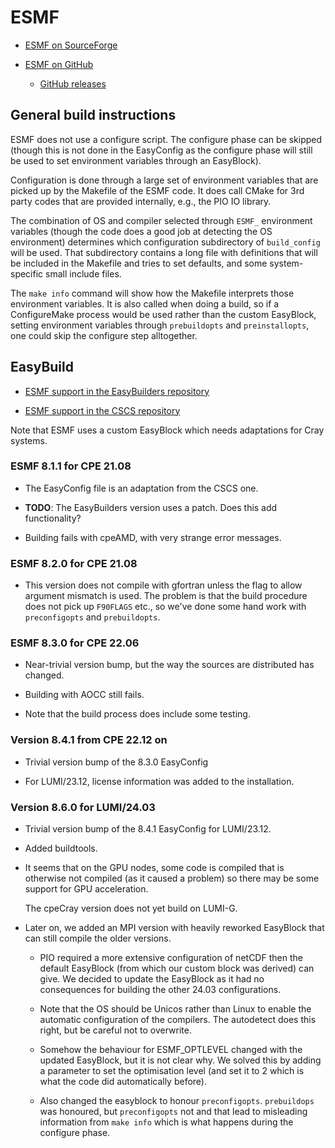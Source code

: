 # ESMF

  * [ESMF on SourceForge](https://sourceforge.net/projects/esmf/)

  * [ESMF on GitHub](https://github.com/esmf-org/esmf)

      * [GitHub releases](https://github.com/esmf-org/esmf/releases)


## General build instructions

ESMF does not use a configure script. The configure phase can be skipped (though this is not
done in the EasyConfig as the configure phase will still be used to set environment variables
through an EasyBlock).

Configuration is done through a large set of environment variables that are picked up by the
Makefile of the ESMF code. It does call CMake for 3rd party codes that are provided internally,
e.g., the PIO IO library. 

The combination of OS and compiler selected through `ESMF_` environment variables (though the
code does a good job at detecting the OS environment) determines which configuration subdirectory
of `build_config` will be used. That subdirectory contains a long file with definitions that will
be included in the Makefile and tries to set defaults, and some system-specific small include
files.

The `make info` command will show how the Makefile interprets those environment variables.
It is also called when doing a build, so if a ConfigureMake process would be used rather
than the custom EasyBlock, setting environment variables through `prebuildopts` and 
`preinstallopts`, one could skip the configure step alltogether.


## EasyBuild

  * [ESMF support in the EasyBuilders repository](https://github.com/easybuilders/easybuild-easyconfigs/tree/develop/easybuild/easyconfigs/e/ESMF)

  * [ESMF support in the CSCS repository](https://github.com/eth-cscs/production/tree/master/easybuild/easyconfigs/e/ESMF)

Note that ESMF uses a custom EasyBlock which needs adaptations for Cray systems.


### ESMF 8.1.1 for CPE 21.08

  * The EasyConfig file is an adaptation from the CSCS one.

  * **TODO**: The EasyBuilders version uses a patch. Does this add functionality?

  * Building fails with cpeAMD, with very strange error messages.


### ESMF 8.2.0 for CPE 21.08

  * This version does not compile with gfortran unless the flag to allow argument
    mismatch is used. The problem is that the build procedure does not pick up
    `F90FLAGS` etc., so we've done some hand work with `preconfigopts` and
    `prebuildopts`.


### ESMF 8.3.0 for CPE 22.06

  * Near-trivial version bump, but the way the sources are distributed has changed.

  * Building with AOCC still fails.

  * Note that the build process does include some testing.


### Version 8.4.1 from CPE 22.12 on

  * Trivial version bump of the 8.3.0 EasyConfig

  * For LUMI/23.12, license information was added to the installation.


### Version 8.6.0 for LUMI/24.03

  * Trivial version bump of the 8.4.1 EasyConfig for LUMI/23.12.
  
  * Added buildtools.
  
  * It seems that on the GPU nodes, some code is compiled that is otherwise not compiled
    (as it caused a problem) so there may be some support for GPU acceleration.
    
    The cpeCray version does not yet build on LUMI-G.

  * Later on, we added an MPI version with heavily reworked EasyBlock that can still
    compile the older versions.

      * PIO required a more extensive configuration of netCDF then the default 
        EasyBlock (from which our custom block was derived) can give. We decided
        to update the EasyBlock as it had no consequences for building the other
        24.03 configurations.
      
      * Note that the OS should be Unicos rather than Linux to enable the automatic 
        configuration of the compilers. The autodetect does this right, but be careful
        not to overwrite.
        
      * Somehow the behaviour for ESMF_OPTLEVEL changed with the updated EasyBlock, 
        but it is not clear why. We solved this by adding a parameter to set the optimisation
        level (and set it to 2 which is what the code did automatically before).
        
      * Also changed the easyblock to honour `preconfigopts`. `prebuildops` was honoured,
        but `preconfigopts` not and that lead to misleading information from `make info`
        which is what happens during the configure phase.

      